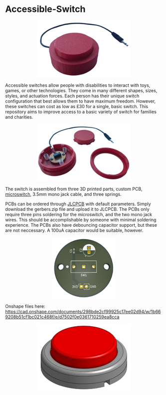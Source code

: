# Accessible-Switch

<div align="center">
<img src="https://github.com/greenpanda111/Accessible-Switch/blob/main/Images/Switch_Assembled_cropped.png" alt="Switch assembled" width="300"/>
</div>

Accessible switches allow people with disabilities to interact with toys, games, or other technologies. They come in many different shapes, sizes, styles, and actuation forces. Each person has their unique switch configuration that best allows them to have maximum freedom. However, these switches can cost as low as £30 for a single, basic switch. This repository aims to improve access to a basic variety of switch for families and charities.

<div align="center">
<img src="https://github.com/greenpanda111/Accessible-Switch/blob/main/Images/Switch_parts_cropped.png" alt="Switch parts" width="300"/>
</div>

The switch is assembled from three 3D printed parts, custom PCB, [microswitch](https://uk.farnell.com/omron-electronic-components/d2fs-f-n/microswitch-plunger-spst-0-1a/dp/2402441), 3.5mm mono jack cable, and three springs.

PCBs can be ordered through [JLCPCB](https://jlcpcb.com/) with default parameters. Simply download the gerbers.zip file and upload it to JLCPCB. The PCBs only require three pins soldering for the microswitch, and the two mono jack wires. This should be accomplishable by someone with minimal soldering experience. The PCBs also have debouncing capacitor support, but these are not neccessary. A 100uA capacitor would be suitable, however.

<div align="center">
<img src="https://github.com/greenpanda111/Accessible-Switch/blob/main/Images/SwitchPCBImage.png" alt="PCB" width="200"/>
</div>

Onshape files here: https://cad.onshape.com/documents/298bde2cf99925c17ee02d94/w/1b669208b51cf1bc021c468f/e/d7502f0e0361710259ea8cca 

<div align="center">
<img src="https://github.com/greenpanda111/Accessible-Switch/blob/main/Images/switch.png?raw=true" alt="switch CAD" width="300"/>
</div>
